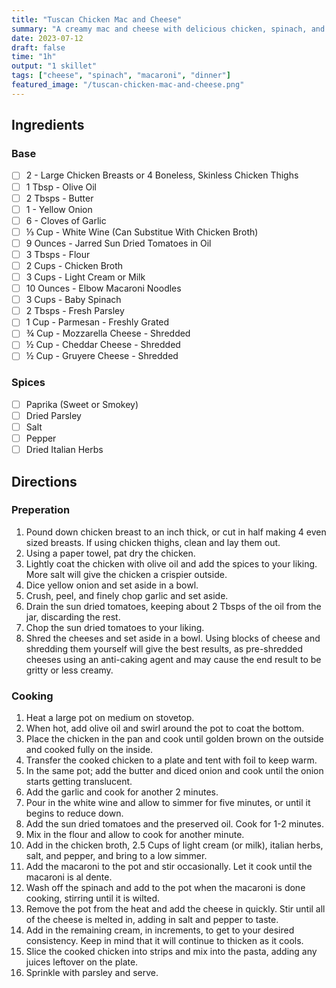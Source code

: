 ```yaml
---
title: "Tuscan Chicken Mac and Cheese"
summary: "A creamy mac and cheese with delicious chicken, spinach, and sun dried tomatoes"
date: 2023-07-12
draft: false
time: "1h"
output: "1 skillet"
tags: ["cheese", "spinach", "macaroni", "dinner"]
featured_image: "/tuscan-chicken-mac-and-cheese.png"
---
```


## Ingredients

### Base

- [ ] 2 - Large Chicken Breasts or 4 Boneless, Skinless Chicken Thighs
- [ ] 1 Tbsp - Olive Oil
- [ ] 2 Tbsps - Butter
- [ ] 1 - Yellow Onion
- [ ] 6 - Cloves of Garlic
- [ ] ⅓ Cup - White Wine (Can Substitue With Chicken Broth)
- [ ] 9 Ounces - Jarred Sun Dried Tomatoes in Oil
- [ ] 3 Tbsps - Flour
- [ ] 2 Cups - Chicken Broth
- [ ] 3 Cups - Light Cream or Milk
- [ ] 10 Ounces - Elbow Macaroni Noodles
- [ ] 3 Cups - Baby Spinach
- [ ] 2 Tbsps - Fresh Parsley
- [ ] 1 Cup - Parmesan - Freshly Grated
- [ ] ¾ Cup - Mozzarella Cheese - Shredded
- [ ] ½ Cup - Cheddar Cheese - Shredded
- [ ] ½ Cup - Gruyere Cheese - Shredded

### Spices

- [ ] Paprika (Sweet or Smokey)
- [ ] Dried Parsley
- [ ] Salt
- [ ] Pepper
- [ ] Dried Italian Herbs

## Directions

### Preperation

1. Pound down chicken breast to an inch thick, or cut in half making 4 even sized breasts.  If using chicken thighs, clean and lay them out.
2. Using a paper towel, pat dry the chicken.
3. Lightly coat the chicken with olive oil and add the spices to your liking.  More salt will give the chicken a crispier outside.
4. Dice yellow onion and set aside in a bowl.
5. Crush, peel, and finely chop garlic and set aside.
6. Drain the sun dried tomatoes, keeping about 2 Tbsps of the oil from the jar, discarding the rest.
7. Chop the sun dried tomatoes to your liking.
8. Shred the cheeses and set aside in a bowl.  Using blocks of cheese and shredding them yourself will give the best results, as pre-shredded cheeses using an anti-caking agent and may cause the end result to be gritty or less creamy.

### Cooking

1. Heat a large pot on medium on stovetop.
2. When hot, add olive oil and swirl around the pot to coat the bottom.
3. Place the chicken in the pan and cook until golden brown on the outside and cooked fully on the inside.
4. Transfer the cooked chicken to a plate and tent with foil to keep warm.
5. In the same pot; add the butter and diced onion and cook until the onion starts getting translucent.
6. Add the garlic and cook for another 2 minutes.
7. Pour in the white wine and allow to simmer for five minutes, or until it begins to reduce down.
8. Add the sun dried tomatoes and the preserved oil.  Cook for 1-2 minutes.
9. Mix in the flour and allow to cook for another minute.
10. Add in the chicken broth, 2.5 Cups of light cream (or milk), italian herbs, salt, and pepper, and bring to a low simmer.
11. Add the macaroni to the pot and stir occasionally.  Let it cook until the macaroni is al dente.
12. Wash off the spinach and add to the pot when the macaroni is done cooking, stirring until it is wilted.
13. Remove the pot from the heat and add the cheese in quickly.  Stir until all of the cheese is melted in, adding in salt and pepper to taste.
14. Add in the remaining cream, in increments, to get to your desired consistency.  Keep in mind that it will continue to thicken as it cools.
15. Slice the cooked chicken into strips and mix into the pasta, adding any juices leftover on the plate.
16. Sprinkle with parsley and serve.
